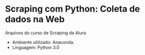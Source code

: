 # Scraping com Python: Coleta de dados na Web
Arquivos do curso de Scraping da Alura

* Ambiente utilizado: Anaconda. 
* Linguagem: Python 3.0
